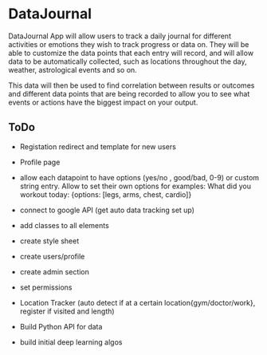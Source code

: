 # DataJournal
DataJournal App will allow users to track a daily journal for different activities or emotions they wish to track progress or data on. They will be able to customize the data points that each entry will record, and will allow data to be automatically collected, such as locations throughout the day, weather, astrological events and so on.

This data will then be used to find correlation between results or outcomes and different data points that are being recorded to allow you to see what events or actions have the biggest impact on your output.   

## ToDo
* Registation redirect and template for new users

* Profile page

* allow each datapoint to have options (yes/no , good/bad, 0-9) or custom string entry. Allow to set their own options for examples: What did you workout today: {options: [legs, arms, chest, cardio]}

* connect to google API (get auto data tracking set up)

* add classes to all elements

* create style sheet

* create users/profile

* create admin section

* set permissions

* Location Tracker (auto detect if at a certain location{gym/doctor/work}, register if visited and length)

* Build Python API for data

* build initial deep learning algos

